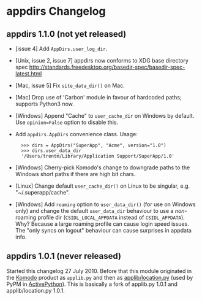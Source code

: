 # appdirs Changelog

## appdirs 1.1.0 (not yet released)

- [issue 4] Add `AppDirs.user_log_dir`.
- [Unix, issue 2, issue 7] appdirs now conforms to XDG base directory spec
  <http://standards.freedesktop.org/basedir-spec/basedir-spec-latest.html>
- [Mac, issue 5] Fix `site_data_dir()` on Mac.
- [Mac] Drop use of 'Carbon' module in favour of hardcoded paths; supports
  Python3 now.
- [Windows] Append "Cache" to `user_cache_dir` on Windows by default. Use
  `opinion=False` option to disable this.
- Add `appdirs.AppDirs` convenience class. Usage:

        >>> dirs = AppDirs("SuperApp", "Acme", version="1.0")
        >>> dirs.user_data_dir
        '/Users/trentm/Library/Application Support/SuperApp/1.0'

- [Windows] Cherry-pick Komodo's change to downgrade paths to the Windows short
  paths if there are high bit chars.
- [Linux] Change default `user_cache_dir()` on Linux to be singular, e.g.
  "~/.superapp/cache".
- [Windows] Add `roaming` option to `user_data_dir()` (for use on Windows only)
  and change the default `user_data_dir` behaviour to use a *non*-roaming
  profile dir (`CSIDL_LOCAL_APPDATA` instead of `CSIDL_APPDATA`). Why? Because
  a large roaming profile can cause login speed issues. The "only syncs on
  logout" behaviour can cause surprises in appdata info.


## appdirs 1.0.1 (never released)

Started this changelog 27 July 2010. Before that this module originated in the
[Komodo](http://www.activestate.com/komodo) product as `applib.py` and then as
[applib/location.py](http://github.com/ActiveState/applib/blob/master/applib/location.py)
(used by PyPM in [ActivePython](http://www.activestate.com/activepython)). This
is basically a fork of applib.py 1.0.1 and applib/location.py 1.0.1.

